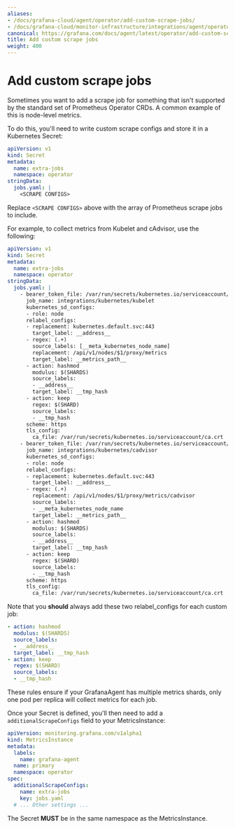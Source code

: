 ```yaml
---
aliases:
- /docs/grafana-cloud/agent/operator/add-custom-scrape-jobs/
- /docs/grafana-cloud/monitor-infrastructure/integrations/agent/operator/add-custom-scrape-jobs/
canonical: https://grafana.com/docs/agent/latest/operator/add-custom-scrape-jobs/
title: Add custom scrape jobs
weight: 400
---
```


# Add custom scrape jobs

Sometimes you want to add a scrape job for something that isn't supported by the
standard set of Prometheus Operator CRDs. A common example of this is node-level
metrics.

To do this, you'll need to write custom scrape configs and store it in a
Kubernetes Secret:

```yaml
apiVersion: v1
kind: Secret
metadata:
  name: extra-jobs
  namespace: operator
stringData:
  jobs.yaml: |
    <SCRAPE CONFIGS>
```

Replace `<SCRAPE CONFIGS>` above with the array of Prometheus scrape jobs to
include.

For example, to collect metrics from Kubelet and cAdvisor, use the following:

```yaml
apiVersion: v1
kind: Secret
metadata:
  name: extra-jobs
  namespace: operator
stringData:
  jobs.yaml: |
    - bearer_token_file: /var/run/secrets/kubernetes.io/serviceaccount/token
      job_name: integrations/kubernetes/kubelet
      kubernetes_sd_configs:
      - role: node
      relabel_configs:
      - replacement: kubernetes.default.svc:443
        target_label: __address__
      - regex: (.+)
        source_labels: [__meta_kubernetes_node_name]
        replacement: /api/v1/nodes/$1/proxy/metrics
        target_label: __metrics_path__
      - action: hashmod
        modulus: $(SHARDS)
        source_labels:
        - __address__
        target_label: __tmp_hash
      - action: keep
        regex: $(SHARD)
        source_labels:
        - __tmp_hash
      scheme: https
      tls_config:
        ca_file: /var/run/secrets/kubernetes.io/serviceaccount/ca.crt
    - bearer_token_file: /var/run/secrets/kubernetes.io/serviceaccount/token
      job_name: integrations/kubernetes/cadvisor
      kubernetes_sd_configs:
      - role: node
      relabel_configs:
      - replacement: kubernetes.default.svc:443
        target_label: __address__
      - regex: (.+)
        replacement: /api/v1/nodes/$1/proxy/metrics/cadvisor
        source_labels:
        - __meta_kubernetes_node_name
        target_label: __metrics_path__
      - action: hashmod
        modulus: $(SHARDS)
        source_labels:
        - __address__
        target_label: __tmp_hash
      - action: keep
        regex: $(SHARD)
        source_labels:
        - __tmp_hash
      scheme: https
      tls_config:
        ca_file: /var/run/secrets/kubernetes.io/serviceaccount/ca.crt
```

Note that you **should** always add these two relabel_configs for each custom job:

```yaml
- action: hashmod
  modulus: $(SHARDS)
  source_labels:
  - __address__
  target_label: __tmp_hash
- action: keep
  regex: $(SHARD)
  source_labels:
  - __tmp_hash
```

These rules ensure if your GrafanaAgent has multiple metrics shards, only one
pod per replica will collect metrics for each job.

Once your Secret is defined, you'll then need to add a `additionalScrapeConfigs`
field to your MetricsInstance:

```yaml
apiVersion: monitoring.grafana.com/v1alpha1
kind: MetricsInstance
metadata:
  labels:
    name: grafana-agent
  name: primary
  namespace: operator
spec:
  additionalScrapeConfigs:
    name: extra-jobs
    key: jobs.yaml
  # ... Other settings ...
```

The Secret **MUST** be in the same namespace as the MetricsInstance.
